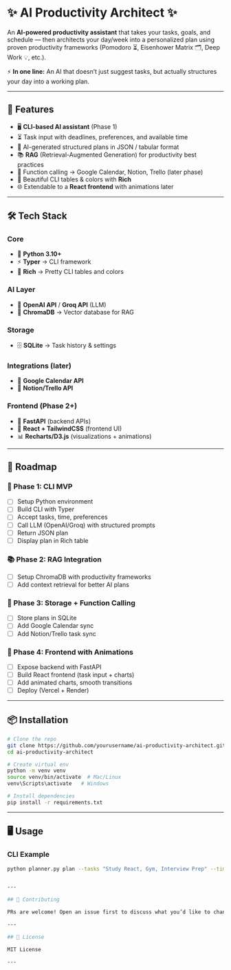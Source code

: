 # ✨ AI Productivity Architect ✨

An **AI-powered productivity assistant** that takes your tasks, goals, and schedule — then architects your day/week into a personalized plan using proven productivity frameworks (Pomodoro ⏳, Eisenhower Matrix 🗂, Deep Work 💡, etc.).

⚡ **In one line:** An AI that doesn’t just suggest tasks, but actually structures your day into a working plan.

---

## 🌟 Features

* 🖥️ **CLI-based AI assistant** (Phase 1)
* ⏳ Task input with deadlines, preferences, and available time
* 📑 AI-generated structured plans in JSON / tabular format
* 📚 **RAG** (Retrieval-Augmented Generation) for productivity best practices
* 🔗 Function calling → Google Calendar, Notion, Trello (later phase)
* 🎨 Beautiful CLI tables & colors with **Rich**
* 🌐 Extendable to a **React frontend** with animations later

---

## 🛠️ Tech Stack

### Core

* 🐍 **Python 3.10+**
* ⚡ **Typer** → CLI framework
* 🎨 **Rich** → Pretty CLI tables and colors

### AI Layer

* 🤖 **OpenAI API** / **Groq API** (LLM)
* 🧠 **ChromaDB** → Vector database for RAG

### Storage

* 🗄️ **SQLite** → Task history & settings

### Integrations (later)

* 📆 **Google Calendar API**
* 📝 **Notion/Trello API**

### Frontend (Phase 2+)

* 🚀 **FastAPI** (backend APIs)
* 🎨 **React + TailwindCSS** (frontend UI)
* 📊 **Recharts/D3.js** (visualizations + animations)

---

## 🚀 Roadmap

### 🎯 Phase 1: CLI MVP

* [ ] Setup Python environment
* [ ] Build CLI with Typer
* [ ] Accept tasks, time, preferences
* [ ] Call LLM (OpenAI/Groq) with structured prompts
* [ ] Return JSON plan
* [ ] Display plan in Rich table

### 📚 Phase 2: RAG Integration

* [ ] Setup ChromaDB with productivity frameworks
* [ ] Add context retrieval for better AI plans

### 💾 Phase 3: Storage + Function Calling

* [ ] Store plans in SQLite
* [ ] Add Google Calendar sync
* [ ] Add Notion/Trello task sync

### 🎨 Phase 4: Frontend with Animations

* [ ] Expose backend with FastAPI
* [ ] Build React frontend (task input + charts)
* [ ] Add animated charts, smooth transitions
* [ ] Deploy (Vercel + Render)

---

## 📦 Installation

```bash
# Clone the repo
git clone https://github.com/yourusername/ai-productivity-architect.git
cd ai-productivity-architect

# Create virtual env
python -m venv venv
source venv/bin/activate  # Mac/Linux
venv\Scripts\activate   # Windows

# Install dependencies
pip install -r requirements.txt
```

---

## 🖥️ Usage

### CLI Example

```bash
python planner.py plan --tasks "Study React, Gym, Interview Prep" --time "9-6" --user student


---

## 🤝 Contributing

PRs are welcome! Open an issue first to discuss what you’d like to change.

---

## 📜 License

MIT License

---
